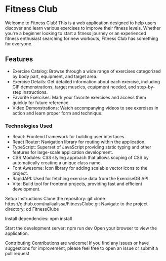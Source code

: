 <h1>Fitness Club</h1>
<p>Welcome to Fitness Club! This is a web application designed to help users discover and learn various exercises to improve their fitness levels. Whether you're a beginner looking to start a fitness journey or an experienced fitness enthusiast searching for new workouts, Fitness Club has something for everyone.</p>

<h2>Features</h2>
<ul>
<li>Exercise Catalog: Browse through a wide range of exercises categorized by body part, equipment, and target area.</li>
<li>Exercise Details: Get detailed information about each exercise, including GIF demonstrations, target muscles, equipment needed, and step-by-step instructions.</li>
<li>Favorite Exercises: Mark your favorite exercises and access them quickly for future reference.</li>
<li>Video Demonstrations: Watch accompanying videos to see exercises in action and learn proper form and technique.</li>
  </ul>
<h3>Technologies Used</h3>
<ul>
<li>React: Frontend framework for building user interfaces.</li>
<li>React Router: Navigation library for routing within the application.</li>
<li>TypeScript: Superset of JavaScript providing static typing and other features for large-scale application development.</li>
<li>CSS Modules: CSS styling approach that allows scoping of CSS by automatically creating a unique class name.</li>
<li>Font Awesome: Icon library for adding scalable vector icons to the project.</li>
<li>RapidAPI: Used for fetching exercise data from the ExerciseDB API.</li>
<li>Vite: Build tool for frontend projects, providing fast and efficient development.</li>
  </ul>
Setup Instructions
Clone the repository:
git clone https://github.com/nailaalissa/FitnessClube.git
Navigate to the project directory:
cd FitnessClube

Install dependencies:
npm install

Start the development server:
npm run dev
Open your browser to view the application.

Contributing
Contributions are welcome! If you find any issues or have suggestions for improvement, please feel free to open an issue or submit a pull request
